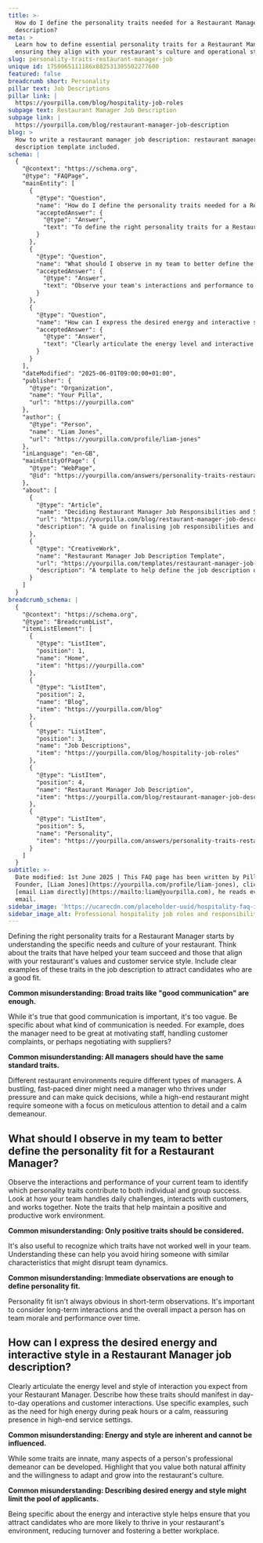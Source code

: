 ```yaml
---
title: >-
  How do I define the personality traits needed for a Restaurant Manager job
  description?
meta: >
  Learn how to define essential personality traits for a Restaurant Manager,
  ensuring they align with your restaurant's culture and operational style.
slug: personality-traits-restaurant-manager-job
unique id: 1750065111186x882531305502277600
featured: false
breadcrumb short: Personality
pillar text: Job Descriptions
pillar link: |
  https://yourpilla.com/blog/hospitality-job-roles
subpage text: Restaurant Manager Job Description
subpage link: |
  https://yourpilla.com/blog/restaurant-manager-job-description
blog: >
  How to write a restaurant manager job description: restaurant manager job
  description template included.
schema: |
  {
    "@context": "https://schema.org",
    "@type": "FAQPage",
    "mainEntity": [
      {
        "@type": "Question",
        "name": "How do I define the personality traits needed for a Restaurant Manager job description?",
        "acceptedAnswer": {
          "@type": "Answer",
          "text": "To define the right personality traits for a Restaurant Manager, start by understanding the specific needs and culture of your restaurant. Consider traits that have contributed to your team's success and align with your restaurant's values and customer service style. Include specific examples of these traits in the job description to attract suitable candidates. Remember, different restaurant environments may require different traits. A fast-paced diner might need a manager who thrives under pressure and makes quick decisions, while a high-end restaurant might need one with meticulous attention to detail and a calm demeanour."
        }
      },
      {
        "@type": "Question",
        "name": "What should I observe in my team to better define the personality fit for a Restaurant Manager?",
        "acceptedAnswer": {
          "@type": "Answer",
          "text": "Observe your team's interactions and performance to identify personality traits that contribute to both individual and group success. Notice how they handle daily challenges, interact with customers, and collaborate. Consider traits that help maintain a positive and productive work environment. Recognising traits that have not worked well can also help avoid future disruptions in team dynamics. Consider long-term interactions and overall impact on team morale and performance."
        }
      },
      {
        "@type": "Question",
        "name": "How can I express the desired energy and interactive style in a Restaurant Manager job description?",
        "acceptedAnswer": {
          "@type": "Answer",
          "text": "Clearly articulate the energy level and interactive style expected from the Restaurant Manager in your job description. Describe how these traits should manifest in daily operations and customer interactions, using specific examples. For instance, high energy may be required during peak hours or a calm, reassuring presence in high-end service settings. Emphasise that you value both natural affinity and the willingness to adapt and grow into the culture of the restaurant."
        }
      }
    ],
    "dateModified": "2025-06-01T09:00:00+01:00",
    "publisher": {
      "@type": "Organization",
      "name": "Your Pilla",
      "url": "https://yourpilla.com"
    },
    "author": {
      "@type": "Person",
      "name": "Liam Jones",
      "url": "https://yourpilla.com/profile/liam-jones"
    },
    "inLanguage": "en-GB",
    "mainEntityOfPage": {
      "@type": "WebPage",
      "@id": "https://yourpilla.com/answers/personality-traits-restaurant-manager-job"
    },
    "about": [
      {
        "@type": "Article",
        "name": "Deciding Restaurant Manager Job Responsibilities and Skills",
        "url": "https://yourpilla.com/blog/restaurant-manager-job-description",
        "description": "A guide on finalising job responsibilities and required skills for a Restaurant Manager to ensure proper match to your restaurant's environment."
      },
      {
        "@type": "CreativeWork",
        "name": "Restaurant Manager Job Description Template",
        "url": "https://yourpilla.com/templates/restaurant-manager-job-description",
        "description": "A template to help define the job description of a Restaurant Manager, focusing on personality traits, responsibilities, and required skills."
      }
    ]
  }
breadcrumb_schema: |
  {
    "@context": "https://schema.org",
    "@type": "BreadcrumbList",
    "itemListElement": [
      {
        "@type": "ListItem",
        "position": 1,
        "name": "Home",
        "item": "https://yourpilla.com"
      },
      {
        "@type": "ListItem",
        "position": 2,
        "name": "Blog",
        "item": "https://yourpilla.com/blog"
      },
      {
        "@type": "ListItem",
        "position": 3,
        "name": "Job Descriptions",
        "item": "https://yourpilla.com/blog/hospitality-job-roles"
      },
      {
        "@type": "ListItem",
        "position": 4,
        "name": "Restaurant Manager Job Description",
        "item": "https://yourpilla.com/blog/restaurant-manager-job-description"
      },
      {
        "@type": "ListItem",
        "position": 5,
        "name": "Personality",
        "item": "https://yourpilla.com/answers/personality-traits-restaurant-manager-job"
      }
    ]
  }
subtitle: >-
  Date modified: 1st June 2025 | This FAQ page has been written by Pilla
  Founder, [Liam Jones](https://yourpilla.com/profile/liam-jones), click to
  [email Liam directly](https://mailto:liam@yourpilla.com), he reads every
  email.
sidebar_image: 'https://ucarecdn.com/placeholder-uuid/hospitality-faq-image.jpg'
sidebar_image_alt: Professional hospitality job roles and responsibilities
---
```

Defining the right personality traits for a Restaurant Manager starts by understanding the specific needs and culture of your restaurant. Think about the traits that have helped your team succeed and those that align with your restaurant's values and customer service style. Include clear examples of these traits in the job description to attract candidates who are a good fit.

**Common misunderstanding: Broad traits like "good communication" are enough.**

While it's true that good communication is important, it's too vague. Be specific about what kind of communication is needed. For example, does the manager need to be great at motivating staff, handling customer complaints, or perhaps negotiating with suppliers?

**Common misunderstanding: All managers should have the same standard traits.**

Different restaurant environments require different types of managers. A bustling, fast-paced diner might need a manager who thrives under pressure and can make quick decisions, while a high-end restaurant might require someone with a focus on meticulous attention to detail and a calm demeanour.

## What should I observe in my team to better define the personality fit for a Restaurant Manager?

Observe the interactions and performance of your current team to identify which personality traits contribute to both individual and group success. Look at how your team handles daily challenges, interacts with customers, and works together. Note the traits that help maintain a positive and productive work environment.

**Common misunderstanding: Only positive traits should be considered.**

It's also useful to recognize which traits have not worked well in your team. Understanding these can help you avoid hiring someone with similar characteristics that might disrupt team dynamics.

**Common misunderstanding: Immediate observations are enough to define personality fit.**

Personality fit isn't always obvious in short-term observations. It's important to consider long-term interactions and the overall impact a person has on team morale and performance over time.

## How can I express the desired energy and interactive style in a Restaurant Manager job description?

Clearly articulate the energy level and style of interaction you expect from your Restaurant Manager. Describe how these traits should manifest in day-to-day operations and customer interactions. Use specific examples, such as the need for high energy during peak hours or a calm, reassuring presence in high-end service settings.

**Common misunderstanding: Energy and style are inherent and cannot be influenced.**

While some traits are innate, many aspects of a person's professional demeanor can be developed. Highlight that you value both natural affinity and the willingness to adapt and grow into the restaurant's culture.

**Common misunderstanding: Describing desired energy and style might limit the pool of applicants.**

Being specific about the energy and interactive style helps ensure that you attract candidates who are more likely to thrive in your restaurant's environment, reducing turnover and fostering a better workplace.
